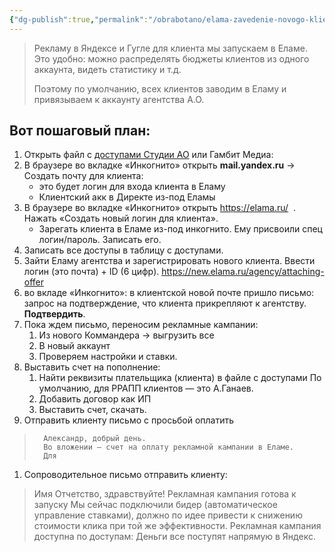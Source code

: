 ```yaml
---
{"dg-publish":true,"permalink":"/obrabotano/elama-zavedenie-novogo-klienta/"}
---
```


> Рекламу в Яндексе и Гугле для клиента мы запускаем в Еламе.
> Это удобно: можно распределять бюджеты клиентов из одного аккаунта, видеть статистику и т.д.
> 
> Поэтому по умолчанию, всех клиентов заводим в Еламу и привязываем к аккаунту агентства А.О.

## Вот пошаговый план:

1. Открыть файл с [доступами Студии АО](https://docs.google.com/spreadsheets/d/1mWZLzg4n9pmIWodL_H9FvVoPuTR_DXOzCM1AUN_cUoM/edit) или Гамбит Медиа:
2. В браузере во вкладке «Инкогнито» открыть **mail.yandex.ru** → Создать почту для клиента:
    - это будет логин  для входа клиента в Еламу
    - Клиентский акк в Директе из-под Еламы
3. В браузере во вкладке «Инкогнито» открыть https://elama.ru/  . Нажать «Создать новый логин для клиента».
    - Зарегать клиента в Еламе из-под инкогнито. Ему присвоили спец логин/пароль. Записать его.
1. Записать все доступы в таблицу с доступами.
2. Зайти Еламу агентства и зарегистрировать нового клиента. Ввести логин (это почта) + ID (6 цифр). https://new.elama.ru/agency/attaching-offer
3. во вкладе «Инкогнито»: в клиентской новой почте пришло письмо: запрос на подтверждение, что клиента прикрепляют к агентству. **Подтвердить**.
4. Пока ждем письмо, переносим рекламные кампании:
	  1. Из нового Коммандера → выгрузить все
	  2. В новый аккаунт
	  3. Проверяем настройки и ставки.
5. Выставить счет на пополнение:
	  1. Найти реквизиты плательщика (клиента) в файле с доступами
	    По умолчанию, для РРАПП клиентов — это А.Ганаев.
	  1. Добавить договор как ИП
	  2. Выставить счет, скачать.
  1. Отправить клиенту письмо с просьбой оплатить
> 	    Александр, добрый день.
> 	    Во вложении — счет на оплату рекламной кампании в Еламе.
> 	    Для 
1. Сопроводительное письмо отправить клиенту:
> 	 Имя Отчетство, здравствуйте!
> 	Рекламная кампания готова к запуску
> 	Мы сейчас подключили бидер (автоматическое управление ставками), должно по идее привести к снижению стоимости клика при той же эффективности. Рекламная кампания доступна по доступам:
> 	Деньги все поступят напрямую в Яндекс.


